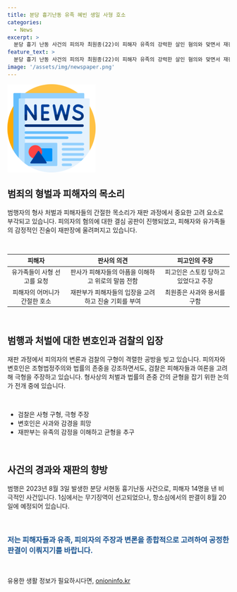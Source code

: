 ```yaml
---
title: 분당 흉기난동 유족 혜빈 생일 사형 호소
categories:
  - News
excerpt: >
  분당 흉기 난동 사건의 피의자 최원종(22)이 피해자 유족의 강력한 살인 혐의와 맞면서 재판을 받았다. 피해자 가족들은 사형을 요구했고, 재판부는 피해자들의 아픔을 듣고 위로의 말씀을 전했다. 최원종은 자신을 스토킹 당한 피해자라 주장했지만, 검찰은 사형을 구형했다. 피고인과 변호인은 사과와 반성을 표명하며 형사상 처벌은 법률에 따라야 한다고 주장했다. 항소심은 8월20일에 진행될 예정이다.
feature_text: >
  분당 흉기 난동 사건의 피의자 최원종(22)이 피해자 유족의 강력한 살인 혐의와 맞면서 재판을 받았다. 피해자 가족들은 사형을 요구했고, 재판부는 피해자들의 아픔을 듣고 위로의 말씀을 전했다. 최원종은 자신을 스토킹 당한 피해자라 주장했지만, 검찰은 사형을 구형했다. 피고인과 변호인은 사과와 반성을 표명하며 형사상 처벌은 법률에 따라야 한다고 주장했다. 항소심은 8월20일에 진행될 예정이다.
image: '/assets/img/newspaper.png'
---
```


<p><img src="/assets/img/newspaper.png" alt="kimp 속보" /></p>

<h2 data-ke-size="size26">범죄의 형벌과 피해자의 목소리</h2>

<p>범행자의 형사 처벌과 피해자들의 간절한 목소리가 재판 과정에서 중요한 고려 요소로 부각되고 있습니다. 피의자의 혐의에 대한 결심 공판이 진행되었고, 피해자와 유가족들의 감정적인 진술이 재판장에 울려퍼지고 있습니다.</p>

<p data-ke-size="size16">&nbsp;</p>

<table>
    <thead>
        <tr>
            <th style="text-align: center; height: 17px;"><b>피해자</b></th>
            <th style="text-align: center; height: 17px;"><b>판사의 의견</b></th>
            <th style="text-align: center; height: 17px;"><b>피고인의 주장</b></th>
        </tr>
    </thead>
    <tbody>
        <tr>
            <td style="text-align: center; height: 17px;">유가족들이 사형 선고를 요청</td>
            <td style="text-align: center; height: 17px;">판사가 피해자들의 아픔을 이해하고 위로의 말씀 전함</td>
            <td style="text-align: center; height: 17px;">피고인은 스토킹 당하고 있었다고 주장</td>
        </tr>
        <tr>
            <td style="text-align: center; height: 17px;">피해자의 어머니가 간절한 호소</td>
            <td style="text-align: center; height: 17px;">재판부가 피해자들의 입장을 고려하고 진술 기회를 부여</td>
            <td style="text-align: center; height: 17px;">최원종은 사과와 용서를 구함</td>
        </tr>
    </tbody>
</table>

<p data-ke-size="size16">&nbsp;</p>

<h2 data-ke-size="size26">범행과 처벌에 대한 변호인과 검찰의 입장</h2>

<p>재판 과정에서 피의자의 변론과 검찰의 구형이 격렬한 공방을 빚고 있습니다. 피의자와 변호인은 조형법정주의와 법률의 존중을 강조하면서도, 검찰은 피해자들과 여론을 고려해 극형을 주장하고 있습니다. 형사상의 처벌과 법률의 존중 간의 균형을 잡기 위한 논의가 전개 중에 있습니다.</p>

<p data-ke-size="size16">&nbsp;</p>

<ul>
    <li>검찰은 사형 구형, 극형 주장</li>
    <li>변호인은 사과와 감경을 희망</li>
    <li>재판부는 유족의 감정을 이해하고 균형을 추구</li>
</ul>

<p data-ke-size="size16">&nbsp;</p>

<h2 data-ke-size="size26">사건의 경과와 재판의 향방</h2>

<p>범행은 2023년 8월 3일 발생한 분당 서현동 흉기난동 사건으로, 피해자 14명을 낸 비극적인 사건입니다. 1심에서는 무기징역이 선고되었으나, 항소심에서의 판결이 8월 20일에 예정되어 있습니다.</p>

<p data-ke-size="size16">&nbsp;</p>

<h3><b><span style="color: #1a5490;">저는 피해자들과 유족, 피의자의 주장과 변론을 종합적으로 고려하여 공정한 판결이 이뤄지기를 바랍니다.</span></b></h3>

<p data-ke-size="size16">&nbsp;</p>
유용한 생활 정보가 필요하시다면, <a href="https://onioninfo.kr" rel="dofollow">onioninfo.kr</a>


